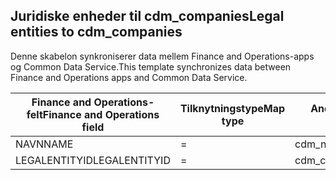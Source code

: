 ## <a name="legal-entities-to-cdm_companies"></a><span data-ttu-id="129cf-101">Juridiske enheder til cdm_companies</span><span class="sxs-lookup"><span data-stu-id="129cf-101">Legal entities to cdm_companies</span></span>

<span data-ttu-id="129cf-102">Denne skabelon synkroniserer data mellem Finance and Operations-apps og Common Data Service.</span><span class="sxs-lookup"><span data-stu-id="129cf-102">This template synchronizes data between Finance and Operations apps and Common Data Service.</span></span>

<span data-ttu-id="129cf-103">Finance and Operations-felt</span><span class="sxs-lookup"><span data-stu-id="129cf-103">Finance and Operations field</span></span> | <span data-ttu-id="129cf-104">Tilknytningstype</span><span class="sxs-lookup"><span data-stu-id="129cf-104">Map type</span></span> | <span data-ttu-id="129cf-105">Andet Dynamics 365-felt</span><span class="sxs-lookup"><span data-stu-id="129cf-105">Other Dynamics 365 field</span></span> | <span data-ttu-id="129cf-106">Standardværdi</span><span class="sxs-lookup"><span data-stu-id="129cf-106">Default value</span></span>
---|---|---|---
<span data-ttu-id="129cf-107">NAVN</span><span class="sxs-lookup"><span data-stu-id="129cf-107">NAME</span></span> | = | <span data-ttu-id="129cf-108">cdm_name</span><span class="sxs-lookup"><span data-stu-id="129cf-108">cdm_name</span></span> | 
<span data-ttu-id="129cf-109">LEGALENTITYID</span><span class="sxs-lookup"><span data-stu-id="129cf-109">LEGALENTITYID</span></span> | = | <span data-ttu-id="129cf-110">cdm_companycode</span><span class="sxs-lookup"><span data-stu-id="129cf-110">cdm_companycode</span></span> | 
